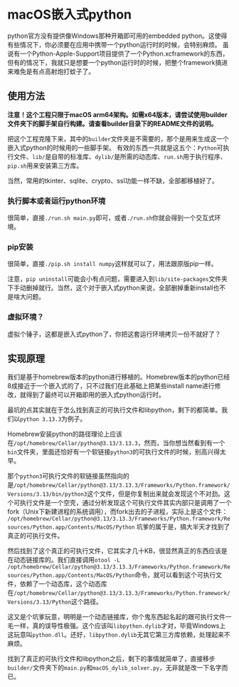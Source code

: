 # macOS嵌入式python
python官方没有提供像Windows那种开箱即可用的embedded python。这使得有些情况下，你必须要在应用中携带一个python运行时的时候，会特别麻烦。
虽说有一个Python-Apple-Support项目提供了一个Python.xcframework的东西，但有的情况下，我就只是想要一个python运行时的时候，把整个framework搞进来难免是有点高射炮打蚊子了。

## 使用方法
**注意！这个工程只限于macOS arm64架构。如需x64版本，请尝试使用builder文件夹下的脚手架自行构建。请查看builder目录下的README文件的说明。**


把这个工程克隆下来，其中的`builder`文件夹是不需要的，那个是用来生成这一个嵌入式python的时候用的一些脚手架。
有效的东西一共就是这五个：`Python`可执行文件、`lib/`是自带的标准库、`dylib/`是所需的动态库、`run.sh`用于执行程序、`pip.sh`用来安装第三方库。

当然，常用的tkinter、sqlite、crypto、ssl功能一样不缺，全部都移植好了。

### 执行脚本或者运行python环境
很简单，直接`./run.sh main.py`即可，或者`./run.sh`你就会得到一个交互式环境。

### pip安装
很简单，直接`./pip.sh install numpy`这样就可以了，用法跟原版pip一样。

注意，`pip uninstall`可能会小有点问题，需要进入到`lib/site-packages`文件夹下手动删掉就行。当然，这个对于嵌入式python来说，全部删掉重新install也不是啥大问题。

### 虚拟环境？
虚拟个锤子，这都是嵌入式python了，你把这套运行环境拷贝一份不就好了？

## 实现原理
我们是基于homebrew版本的python进行移植的。Homebrew版本的python已经8成接近于一个嵌入式的了，只不过我们在此基础上把某些install name进行修改，就得到了最终可以开箱即用的嵌入式python运行时。

最坑的点其实就在于怎么找到真正的可执行文件和libpython，剩下的都简单。我们以`python 3.13.3`为例子。

Homebrew安装python的路径理论上应该在`/opt/homebrew/Cellar/python@3.13/3.13.3`，然而，当你想当然看到有一个`bin`文件夹，里面还恰好有一个软链接`python3`的可执行文件的时候，别高兴得太早。

那个`python3`可执行文件的软链接虽然指向的是`/opt/homebrew/Cellar/python@3.13/3.13.3/Frameworks/Python.framework/Versions/3.13/bin/python3`这个文件，但是你复制出来就会发现这个不对劲。这个可执行文件是一个空壳，通过分析发现这个可执行文件其实内部只是调用了一个fork（Unix下新建进程的系统调用），而fork出去的子进程，实际上是这个文件：
`/opt/homebrew/Cellar/python@3.13/3.13.3/Frameworks/Python.framework/Resources/Python.app/Contents/MacOS/Python`
坑爹的属于是，搞大半天才找到了真正的可执行文件。

然后找到了这个真正的可执行文件，它其实才几十KB，很显然真正的东西应该是在动态链接库的。我们直接调用`otool -L /opt/homebrew/Cellar/python@3.13/3.13.3/Frameworks/Python.framework/Resources/Python.app/Contents/MacOS/Python`命令，就可以看到这个可执行文件，依赖了一个动态库，这个动态库在`/opt/homebrew/Cellar/python@3.13/3.13.3/Frameworks/Python.framework/Versions/3.13/Python`这个路径。

这又是个坑爹玩意，明明是一个动态链接库，你个鬼东西起名起的跟可执行文件一毛一样，真的误导性极强。这个应该叫`libpython.dylib`才对，毕竟Windows上这玩意叫`python.dll`。还好，`libpython.dylib`无其它第三方库依赖，处理起来不麻烦。

找到了真正的可执行文件和libpython之后，剩下的事情就简单了，直接移步`builder/`文件夹下的`main.py`和`macOS_dylib_solver.py`，无非就是改一下名字而已。